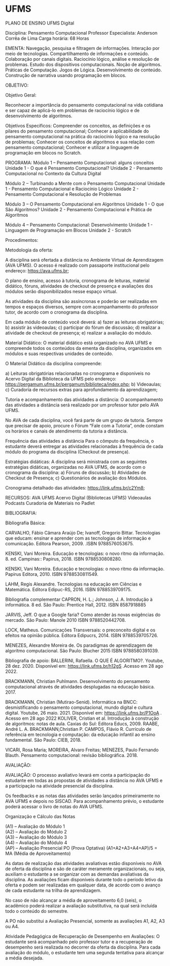 # UFMS

PLANO DE ENSINO
UFMS Digital

Disciplina: Pensamento Computacional
Professor Especialista: Anderson Corrêa de Lima
Carga horária: 68 Horas

EMENTA:
Navegação, pesquisa e filtragem de informações. Interação por meio de tecnologias. Compartilhamento de informações e conteúdo. Colaboração por canais digitais. Raciocínio lógico, análise e resolução de problemas. Estudo dos dispositivos computacionais. Noção de algoritmos. Práticas de Computação. Jogos de Lógica. Desenvolvimento de conteúdo. Construção de narrativa usando programação em blocos.

OBJETIVO:

Objetivo Geral:

Reconhecer a importância do pensamento computacional na vida cotidiana e ser capaz de aplicá-lo em problemas de raciocínio lógico e de desenvolvimento de algoritmos.

Objetivos Específicos:
Compreender os conceitos, as definições e os pilares do pensamento computacional;
Conhecer a aplicabilidade do pensamento computacional na prática do raciocínio lógico e na resolução de problemas;
Conhecer os conceitos de algoritmos e sua relação com pensamento computacional;
Conhecer e utilizar a linguagem de programação em blocos no Scratch.

PROGRAMA:
Módulo 1 –  Pensamento Computacional: alguns conceitos
Unidade 1 -  O que é Pensamento Computacional?
Unidade 2 - Pensamento Computacional no Contexto da Cultura Digital

Módulo 2 – Turbinando a Mente com o Pensamento Computacional
Unidade 1  -  Pensamento Computacional e Raciocínio Lógico
Unidade 2  -  Pensamento Computacional e Resolução de Problemas

Módulo 3 –  O Pensamento Computacional em Algoritmos
Unidade 1  - O que São Algoritmos?
Unidade 2  - Pensamento Computacional e Prática de Algoritmos

Módulo 4 –   Pensamento Computacional: Desenvolvimento
Unidade 1 - Linguagem de Programação em Blocos
Unidade 2 - Scratch

Procedimentos:

Metodologia da oferta:

A disciplina será ofertada a distância no Ambiente Virtual de Aprendizagem (AVA UFMS).  O acesso é realizado com passaporte institucional pelo endereço: <https://ava.ufms.br>;

O plano de ensino, acesso à tutoria, cronograma de leituras, material didático, fóruns, atividades de checkout de presença e avaliações dos módulos serão disponibilizados nesse espaço virtual.

As atividades da disciplina são assíncronas e poderão ser realizadas em tempos e espaços diversos, sempre com acompanhamento do professor tutor, de acordo com o cronograma da disciplina.

Em cada módulo de conteúdo você deverá:
a) fazer as leituras obrigatórias;
b) assistir às videoaulas;
c) participar do fórum de discussão;
d) realizar a atividade de checkout de presença;
e) realizar a avaliação do módulo.

Material Didático:
O material didático está organizado no AVA UFMS e compreende todos os conteúdos da ementa da disciplina, organizados em módulos e suas respectivas unidades de conteúdo.

O Material Didático da disciplina compreende:

a)  Leituras obrigatórias relacionadas no cronograma e disponíveis no Acervo Digital da Biblioteca da UFMS pelo endereço: <https://pergamum.ufms.br/pergamum/biblioteca/index.php>;
b) Videoaulas;
c) Curadoria de recursos extras para aprofundamento da aprendizagem;

Tutoria e acompanhamento das atividades a distância:
O acompanhamento das atividades a distância será realizado por um professor tutor pelo AVA UFMS.

No AVA de cada disciplina, você fará parte de um grupo de tutoria. Sempre que precisar de apoio, procure o Fórum “Fale com a Tutoria”, onde constam os horários e canais de atendimento da tutoria a distância.

Frequência das atividades a distância
Para o cômputo da frequência, o estudante deverá entregar as atividades relacionadas à frequência de cada módulo do programa da disciplina (Checkout de presença).

Estratégias didáticas:
A disciplina será ministrada com as seguintes estratégias didáticas, organizadas no AVA UFMS, de acordo com o cronograma da disciplina:
a) Fóruns de discussão;
b) Atividades de Checkout de Presença;
c) Questionários de avaliação dos Módulos.

Cronograma detalhado das atividades: <https://link.ufms.br/c2Ym8>;

RECURSOS:
AVA UFMS
Acervo Digital (Bibliotecas UFMS)
Videoaulas
Podcasts
Curadoria de Materiais no Padlet

BIBLIOGRAFIA:

Bibliografia Básica:

CARVALHO, Fábio Câmara Araújo De; Ivanoff, Gregorio Bittar. Tecnologias que educam: ensinar e aprender com as tecnologias de informação e comunicação. Editora Pearson, 2009. .ISBN 9788576053675.

KENSKI, Vani Moreira. Educação e tecnologias: o novo ritmo da informação. 8. ed. Campinas:: Papirus, 2018. ISBN 9788530808280.

KENSKI, Vani Moreira.  Educação e tecnologias: o novo ritmo da informação. Papirus Editora, 2010.  ISBN 9788530811549.

LAHM, Regis Alexandre. Tecnologias na educação em Ciências e Matemática. Editora Edipuc-RS, 2016. ISBN 9788539709175.

Bibliografia complementar
CAPRON, H. L.; Johnson, J. A. Introdução à informática. 8 ed. São Paulo: Prentice Hall, 2012. ISBN 8587918885

JARVIS, Jeff. O que a Google faria? Como atender às novas exigências do mercado. São Paulo: Manole 2010 ISBN 9788520442708.

LOCK, Matheus. Comunicações Transversais: o preconceito digital e os efeitos na opinião pública. Editora Edipucrs, 2014. ISBN 9788539705726.

MENEZES, Alexandre Moreira de. Os paradigmas de aprendizagem de algoritmo computacional. São Paulo:  Blucher 2015 ISBN 9788580391039.

Bibliografia de apoio:
BALLERINI, Rafaella. O QUE É ALGORITMO?. Youtube, 28 dez. 2020. Disponível em: <https://link.ufms.br/h12gS> .Acesso em 28 ago 2022.  

BRACKMANN, Christian Puhlmann. Desenvolvimento do pensamento computacional através de atividades desplugadas na educação básica. 2017.

BRACKMANN, Christian (Mutirao-Senid). Informática na BNCC: desmistificando o pensamento computacional, mundo digital e cultura digital. Youtube, 26 maio. 2021. Disponível em: <https://link.ufms.br/P1OoA>  . Acesso em 28 ago 2022
KOLIVER, Cristian et al. Introdução à construção de algoritmos: notas de aula. Caxias do Sul: Editora Educs, 2009.
RAABE, André L. A. BRACKMANN,Christian P. CAMPOS, Flávio R. Currículo de referência em tecnologia e computação: da educação infantil ao ensino fundamental. São Paulo: CIEB, 2018.

VICARI, Rosa Maria; MOREIRA, Alvaro Freitas; MENEZES, Paulo Fernando Blauth. Pensamento computacional: revisão bibliográfica. 2018.

AVALIAÇÃO:

AVALIAÇÃO:
O processo avaliativo levará em conta a participação do estudante em todas as propostas de atividades a distância no AVA UFMS e a participação na atividade presencial da disciplina.

Os feedbacks e as notas das atividades serão lançados primeiramente no AVA UFMS e depois no SISCAD. Para acompanhamento prévio, o estudante poderá acessar o livro de notas do AVA UFMS.

Organização e Cálculo das Notas

(A1) – Avaliação do Módulo 1  
(A2) – Avaliação do Módulo 2  
(A3) – Avaliação do Módulo 3  
(A4) – Avaliação do Módulo 4  
(AP) – Avaliação Presencial
PO (Prova Optativa)
(A1+A2+A3+A4+AP)/5 = MA (Média de Aproveitamento)

As datas de realização das atividades avaliativas estão disponíveis no AVA de oferta da disciplina e são de caráter meramente organizacionais, ou seja, auxiliam o estudante a se organizar com as demandas avaliativas da disciplina. As avaliações ficam disponíveis durante todo o período letivo da oferta e podem ser realizadas em qualquer data, de acordo com o avanço de cada estudante na trilha de aprendizagem.

No caso de não alcançar a média de aproveitamento 6,0 (seis), o acadêmico poderá realizar a avaliação substitutiva, na qual será incluída todo o conteúdo do semestre.

A PO não substitui a Avaliação Presencial, somente as avaliações A1, A2, A3 ou A4.

Atividade Pedagógica de Recuperação de Desempenho em Avaliações:
O estudante será acompanhado pelo professor tutor e a recuperação de desempenho será realizada no decorrer da oferta da disciplina. Para cada avaliação do módulo, o estudante tem uma segunda tentativa para alcançar a média desejada.
